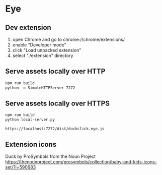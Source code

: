 # Eye

## Dev extension

1) open Chrome and go to chrome://chrome/extensions/
2) enable "Developer mode"
3) click "Load unpacked extension"
4) select "./extension" directory

## Serve assets locally over HTTP

```sh
npm run build
python -m SimpleHTTPServer 7272
```

## Serve assets locally over HTTPS

```sh
npm run build
python local-server.py
```

`https://localhost:7272/dist/duckclick.eye.js`

## Extension icons

Duck by ProSymbols from the Noun Project
https://thenounproject.com/prosymbols/collection/baby-and-kids-icons-set/?i=590683
